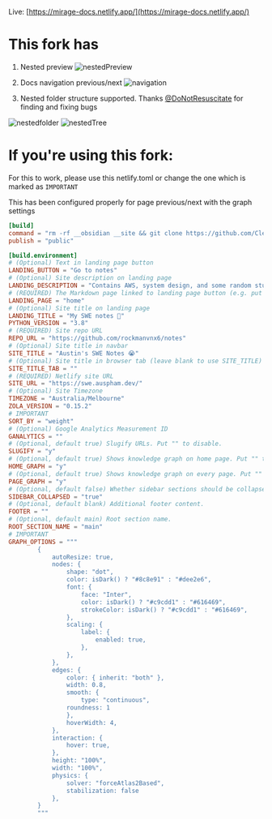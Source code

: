 
Live: [https://mirage-docs.netlify.app/](https://mirage-docs.netlify.app/)

# This fork has

1. Nested preview
![nestedPreview](README.asset/nestedpreview.png)

2. Docs navigation previous/next
![navigation](README.asset/docsnav.png)

3. Nested folder structure supported. Thanks [@DoNotResuscitate](https://github.com/DoNotResuscitate/) for finding and fixing bugs

![nestedfolder](README.asset/nestedFolder.png) ![nestedTree](README.asset/nestedpreview_tree.png)



# If you're using this fork:

For this to work, please use this netlify.toml or change the one which is marked as `IMPORTANT`

This has been configured properly for page previous/next with the graph settings


```toml
[build]
command = "rm -rf __obsidian __site && git clone https://github.com/ClementBobin/obsidian-zola.git __site && __site/run.sh || true"
publish = "public"

[build.environment]
# (Optional) Text in landing page button
LANDING_BUTTON = "Go to notes"
# (Optional) Site description on landing page
LANDING_DESCRIPTION = "Contains AWS, system design, and some random stuff"
# (REQUIRED) The Markdown page linked to landing page button (e.g. put home for ./home.md)
LANDING_PAGE = "home"
# (Optional) Site title on landing page
LANDING_TITLE = "My SWE notes 💖"
PYTHON_VERSION = "3.8"
# (REQUIRED) Site repo URL
REPO_URL = "https://github.com/rockmanvnx6/notes"
# (Optional) Site title in navbar
SITE_TITLE = "Austin's SWE Notes 😭"
# (Optional) Site title in browser tab (leave blank to use SITE_TITLE)
SITE_TITLE_TAB = ""
# (REQUIRED) Netlify site URL
SITE_URL = "https://swe.auspham.dev/"
# (Optional) Site Timezone
TIMEZONE = "Australia/Melbourne"
ZOLA_VERSION = "0.15.2"
# IMPORTANT
SORT_BY = "weight"
# (Optional) Google Analytics Measurement ID
GANALYTICS = ""
# (Optional, default true) Slugify URLs. Put "" to disable.
SLUGIFY = "y"
# (Optional, default true) Shows knowledge graph on home page. Put "" to disable.
HOME_GRAPH = "y"
# (Optional, default true) Shows knowledge graph on every page. Put "" to disable.
PAGE_GRAPH = "y"
# (Optional, default false) Whether sidebar sections should be collapsed by default.
SIDEBAR_COLLAPSED = "true"
# (Optional, default blank) Additional footer content.
FOOTER = ""
# (Optional, default main) Root section name.
ROOT_SECTION_NAME = "main"
# IMPORTANT
GRAPH_OPTIONS = """
        {
			autoResize: true,
        	nodes: {
        		shape: "dot",
        		color: isDark() ? "#8c8e91" : "#dee2e6",
        		font: {
        			face: "Inter",
        			color: isDark() ? "#c9cdd1" : "#616469",
        			strokeColor: isDark() ? "#c9cdd1" : "#616469",
        		},
        		scaling: {
        			label: {
        				enabled: true,
        			},
        		},
        	},
        	edges: {
        		color: { inherit: "both" },
        		width: 0.8,
        		smooth: {
        			type: "continuous",
				roundness: 1
        		},
        		hoverWidth: 4,
        	},
        	interaction: {
        		hover: true,
        	},
        	height: "100%",
        	width: "100%",
        	physics: {
				solver: "forceAtlas2Based",
				stabilization: false
        	},
        }
        """



```
